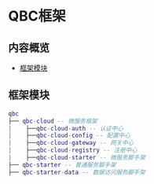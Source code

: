 # QBC框架

## 内容概览

* [框架模块](##框架模块)

## 框架模块

``` lua
qbc
├── qbc-cloud -- 微服务框架
|    ├──qbc-cloud-auth -- 认证中心
|    ├──qbc-cloud-config -- 配置中心
|    ├──qbc-cloud-gateway -- 网关中心
|    ├──qbc-cloud-registry -- 注册中心
|    ├──qbc-cloud-starter -- 微服务脚手架
├── qbc-starter -- 普通服务脚手架
├── qbc-starter-data -- 数据访问服务脚手架
```

